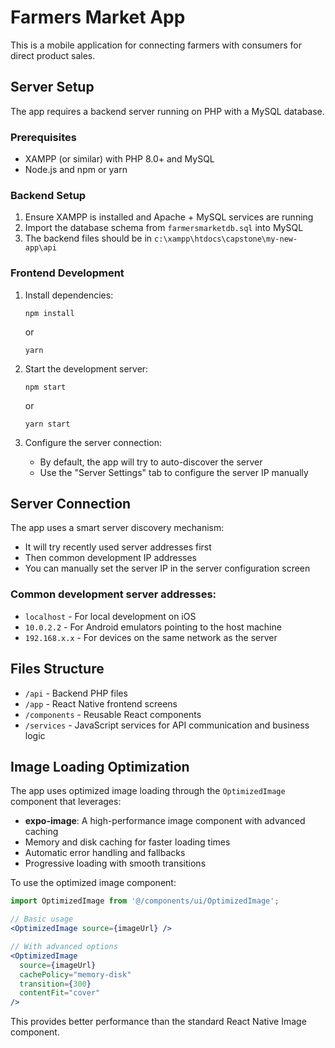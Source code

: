 # Farmers Market App

This is a mobile application for connecting farmers with consumers for direct product sales.

## Server Setup

The app requires a backend server running on PHP with a MySQL database.

### Prerequisites

- XAMPP (or similar) with PHP 8.0+ and MySQL
- Node.js and npm or yarn

### Backend Setup

1. Ensure XAMPP is installed and Apache + MySQL services are running
2. Import the database schema from `farmersmarketdb.sql` into MySQL
3. The backend files should be in `c:\xampp\htdocs\capstone\my-new-app\api`

### Frontend Development

1. Install dependencies:

   ```
   npm install
   ```

   or

   ```
   yarn
   ```

2. Start the development server:

   ```
   npm start
   ```

   or

   ```
   yarn start
   ```

3. Configure the server connection:
   - By default, the app will try to auto-discover the server
   - Use the "Server Settings" tab to configure the server IP manually

## Server Connection

The app uses a smart server discovery mechanism:

- It will try recently used server addresses first
- Then common development IP addresses
- You can manually set the server IP in the server configuration screen

### Common development server addresses:

- `localhost` - For local development on iOS
- `10.0.2.2` - For Android emulators pointing to the host machine
- `192.168.x.x` - For devices on the same network as the server

## Files Structure

- `/api` - Backend PHP files
- `/app` - React Native frontend screens
- `/components` - Reusable React components
- `/services` - JavaScript services for API communication and business logic

## Image Loading Optimization

The app uses optimized image loading through the `OptimizedImage` component that leverages:

- **expo-image**: A high-performance image component with advanced caching
- Memory and disk caching for faster loading times
- Automatic error handling and fallbacks
- Progressive loading with smooth transitions

To use the optimized image component:

```jsx
import OptimizedImage from '@/components/ui/OptimizedImage';

// Basic usage
<OptimizedImage source={imageUrl} />

// With advanced options
<OptimizedImage
  source={imageUrl}
  cachePolicy="memory-disk"
  transition={300}
  contentFit="cover"
/>
```

This provides better performance than the standard React Native Image component.
